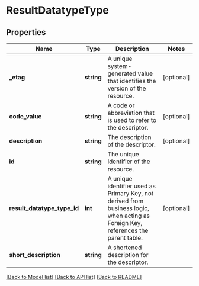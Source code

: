 # ResultDatatypeType

## Properties
Name | Type | Description | Notes
------------ | ------------- | ------------- | -------------
**_etag** | **string** | A unique system-generated value that identifies the version of the resource. | [optional] 
**code_value** | **string** | A code or abbreviation that is used to refer to the descriptor. | [optional] 
**description** | **string** | The description of the descriptor. | [optional] 
**id** | **string** | The unique identifier of the resource. | 
**result_datatype_type_id** | **int** | A unique identifier used as Primary Key, not derived from business logic, when acting as Foreign Key, references the parent table. | [optional] 
**short_description** | **string** | A shortened description for the descriptor. | 

[[Back to Model list]](../README.md#documentation-for-models) [[Back to API list]](../README.md#documentation-for-api-endpoints) [[Back to README]](../README.md)


